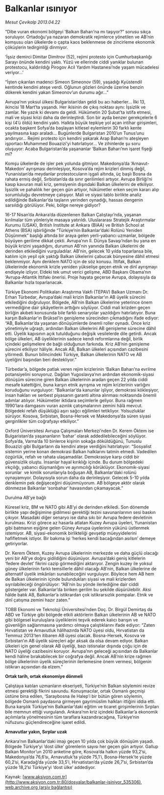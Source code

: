# Balkanlar ısınıyor

*Mesut Çevikalp 2013.04.22*

<div class="pNewsDetailMainContent" itemprop="articleBody">
 <p>
  “Dibe vuran ekonomi bölgeyi ‘Balkan Baharı’na mı taşıyor?” sorusu sıkça soruluyor. Ortadoğu’ya nazaran demokratik rejimlerce yönetilen ve AB’nin komşusu olan ülkelerde o çapta kaos beklenmese de zincirleme ekonomik çöküşlerin tedirginliği dinmiyor.
 </p>
 <p>
  ‘İşsiz demirci Dimitar Dimitrov (52), rejimi protesto için Cumhurbaşkanlığı Sarayı önünde kendini yaktı. Yüzü ve ellerinde ciddi yanıklar bulunan protestocu, kaldırıldığı Pirogov Acil Yardım Hastanesi’nde yaşam mücadelesi veriyor...’
 </p>
 <p>
  “İşten çıkarılan madenci Simeon Simeonov (59), yaşadığı Kyüstendil kentinde kendini ateşe verdi. Oğlunun gözleri önünde üzerine benzin dökerek kendini yakan Simeonov’un durumu ağır…”
 </p>
 <p>
  Avrupa’nın yoksul ülkesi Bulgaristan’dan geldi bu acı haberler… İlki 13, ikincisi 18 Mart’ta yaşandı. Her ikisinin de çıkış noktası aynı: İşsizlik ve zamlar. Ne yazık ki devamı da geldi. Hükümetin 20 Şubat’ta istifa etmesi, mali ve siyasi krizi daha da derinleştirdi. Son bir ayda benzer gerekçelerle 6 kişi (4’ü öldü) kendini yaktı. Halkta büyük tepkiye yol açan intihar girişimleri, ocakta başkent Sofya’da başlayan kitlesel eylemlerin 30 farklı kente yayılmasına kapı araladı… Bugünlerde Bulgaristan 2010’un Tunus’unu andırıyor… Rejimi protesto için kendini yakarak Arap Baharı’nı ateşleyen işportacı Muhammed Bouazizi’yi hatırlatıyor… Ve zihinlerde şu soru oluşuyor: Acaba Bulgaristan’da yaşananlar ‘Balkan Baharı’nın işaret fişeği mi?
 </p>
 <p>
  Komşu ülkelerde de işler pek yolunda gitmiyor. Makedonya’da ‘Arnavut-Makedon’ ayrışması derinleşiyor, Kosova’da rejim krizleri dinmiş değil, Yunanistan’da meydanlar protestocuların işgali altında, üç başlı Bosna da rahata ermiş değil, Sırbistan’da da sınır gerilimleri artıyor. Avrupa Birliği’ni kasıp kavuran mali kriz, şemsiyenin dışındaki Balkan ülkelerini de etkiliyor. İşsizlik ve pahalılık her geçen gün artıyor, hükümetler erken seçim kararı alıp sorumluluğu devretmeye çalışıyor. Mali ve siyasi tablo birlikte analiz edildiğinde Balkanlar’da taşların yerinden oynadığı, hassas dengenin sarsıldığı görülüyor. Peki, bölge nereye gidiyor?
 </p>
 <p>
  16-17 Nisan’da Ankara’da düzenlenen Balkan Çalıştayı’nda, yaşanan kırılmalar tüm yönleriyle masaya yatırıldı. Uluslararası Stratejik Araştırmalar Kurumu (USAK), British Institute at Ankara (BIAA) ve British School at Athens (BSA) işbirliğinde “Türkiye’nin Balkanlar’daki Rolünü Yeniden Düşünmek” başlığı altında bir araya gelen yerli-yabancı uzmanlar, bölgede büyüyen gerilime dikkat çekti. Avrupa’nın II. Dünya Savaşı’ndan bu yana en büyük krizini yaşadığını, durumun AB’nin yanında Balkan ülkelerini de derinden etkilediğini vurguladılar. AB’nin, gelecek 10 yılda toparlansa bile, katılım için yeşil ışık yaktığı Balkan ülkelerini çabucak bünyesine dâhil etmesi beklenmiyor. Aynı denklem NATO için de söz konusu. İttifak, Balkan ülkelerinde ekonomik krizle yeniden yükselişe geçen etnik ve dinî ayrışmayı endişeyle izliyor. Eldeki tek umut verici gelişme, ABD Başkanı Obama’nın ‘Avrupa-Atlantik İttifakı önerisi. Proje hayata geçerse Avrupa, dolayısıyla da Balkanlar hızla toparlanacak.
 </p>
 <p>
  Türkiye Ekonomi Politikaları Araştırma Vakfı (TEPAV) Balkan Uzmanı Dr. Erhan Türbedar, Avrupa’daki mali krizin Balkanlar’ın AB üyelik sürecini etkilediğini doğruluyor. Bölgede, AB’nin Balkan ülkelerine yeterince önem vermediğine dair şikâyetlerin arttığını söylüyor. Ciddi mali krizden geçen birliğin akıbeti konusunda bile farklı senaryolar yazıldığını hatırlatıyor. Buna karşın Balkanlar’ın Brüksel’in genişleme sürecinden çıkmadığını ifade ediyor: “AB, Balkanlar’da yaşanan dönüşümlerde önemli roller oynadı. Önce kriz yönetimiyle uğraştı, ardından Balkan ülkelerini AB genişleme sürecine dâhil etti. Üyelik kapısının açık tutulduğunu değişik vesilelerde dile getirdi. Ancak bölge ülkeleri, AB üyeliklerinin sadece kendi reformlarına değil, birlik içindeki gelişmelere de bağlı olduğunun farkında. Kriz AB’nin genişleme sürecini etkiliyor hâliyle. Ancak AB, Balkan ülkeleri açısından cazibesini yitirmedi. Bunun bilincindeki Türkiye, Balkan ülkelerinin NATO ve AB üyeliğini başından beri destekliyor.”
 </p>
 <p>
  Türbedar’a, bölgede patlak veren rejim krizlerinin ‘Balkan Baharı’na evrilme potansiyelini soruyoruz. Dağılan Yugoslavya’nın ardından ekonomik-siyasi dönüşüm sürecine giren Balkan ülkelerinin aradan geçen 22 yılda ciddi mesafe katettiğini, buna karşın etnik ayrışma ve rejim krizlerinin varlığını koruduğunu vurguluyor: “Balkanlar’da kanunlar işliyor, demokrasi kökleşiyor, insan hakları ve serbest piyasanın garanti altına alınması noktasında önemli adımlar atılıyor. Hükümetler iktidara seçimlerle geliyor. Buna rağmen 1990’lara damgasını vuran azınlık çatışmalarının zemini hâlâ mevcut. Bölgedeki refah düşüklüğü aşırı sağcı eğilimleri tetikliyor. Yolsuzluklar sürüyor. Kosova, Sırbistan, Bosna-Hersek ve Makedonya’da süren siyasi gerginlikler tüm coğrafyayı etkiliyor.”
 </p>
 <p>
  Oxford Üniversitesi Avrupa Çalışmaları Merkezi’nden Dr. Kerem Öktem ise Bulgaristan’da yaşananların ‘bahar’ olarak addedilebileceğini söylüyor. Sofya’da, Varna’da 10 binlerce kişinin sokağa döküldüğünü, Tunuslu Bouazizi gibi Bulgarların da kendini ateşe verdiğini hatırlatıyor: “Sosyalist sistemin yerine konan demokrasi Balkan halklarını tatmin etmedi. Vadedilen özgürlük, refah ve rahata ulaşamadılar. Demokrasiye karşı ciddi bir güvensizlik oluştu. İnsanlar hayal kırıklığı içinde. Bu durum bölgedeki ırkçılığı, yabancı düşmanlığını ve ayrımcılığı körüklüyor. Ekonomik-siyasi sorunlar  ve kimlik sorunlarıyla boğuşan AB, Balkanlar’daki rolünü oynayamıyor. Dolayısıyla sorun daha da derinleşiyor. Gelecek 5-10 yılda denklemin pek değişeceğini düşünmüyorum. AB bölgeye aktör olarak dönmezse Balkanlar ‘sonbahar’ havasından çıkamayacak.”
 </p>
 <p>
  Durulma AB’ye bağlı
 </p>
 <p>
  Küresel kriz, BM ve NATO gibi AB’yi de derinden etkiledi. Son dönemde birlikte yapı değişimine gidilmesi gerektiği tezini savunanlarının sesi baskın çıkıyor. Masadaki diğer senaryo ise daha sıkı bir Avrupa federe devletinin kurulması. Krizi görece az hasarla atlatan Kuzey Avrupa üyeleri, Yunanistan gibi batmanın eşiğine gelen Güney Avrupa üyelerinin yükünü üstlenmek istemiyor. AB, siyasi-ekonomik birlikteliği gevşetip müeyyidelerini hafifletmek istiyor. Bir bakıma işi ‘herkes kendi bacağından asılsın’ demeye getiriyorlar.
 </p>
 <p>
  Dr. Kerem Öktem, Kuzey Avrupa ülkelerinin merkezde ve daha güçlü olacağı yeni bir AB’ye doğru gidildiğini düşünüyor. Avrupa’daki geniş kitlelerin ‘federe devlet’ fikrini cazip görmediğini aktarıyor. Zengin kuzey ile yoksul güney ülkelerinin farklı temsillerle dâhil olacağı AB’nin, Balkan ülkelerine de alternatif üyelik imkânları sunabileceğini vurguluyor. Böylece hem AB hem de Balkan ülkelerinin içinde bulundukları siyasi ve mali krizlerden sıyrılabileceği öngörülüyor: “AB’nin bu yönde ilerlediğine dair ciddi göstergeler var. Balkanlar’da biriken gerilim bu şekilde düşürülebilir. Aksi hâlde batık AB, Balkanlar’a istikrardan çok istikrarsızlık pompalar. Etnik ve dinî çatışma zemini hazır zaten.”
 </p>
 <p>
  TOBB Ekonomi ve Teknoloji Üniversitesi’nden Doç. Dr. Birgül Demirtaş da ABD ve Türkiye gibi bölgede etkili aktörlerin Balkan ülkelerinin AB ve NATO gibi bölgesel kuruluşlara üyeliklerini teşvik ederek kalıcı barışın ve güvenliğin sağlanmasına yardımcı olmaya çalıştıklarını ifade ediyor: “Zaten Hırvatistan ve Arnavutluk hâlihazırda NATO üyesi oldu, Hırvatistan da Temmuz 2013’ten itibaren AB üyesi olacak. Bosna-Hersek, Kosova ve Sırbistan’ın AB üyelik süreçleri ağır aksak da olsa devam ediyor. Balkan ülkeleri için genel olarak AB üyeliği, bazı istisnalar dışında çoğu için de NATO üyeliği cazibesini koruyor. Avrupa’nın geleceği açısından da Balkanlar kendi hâline bırakabilecek bir coğrafya değil. Ancak AB’nin krize rağmen bölge ülkelerinin üyelik süreçlerinin ilerlemesine önem vermesi, bölgenin istikrarı açısından da elzem.”
 </p>
 <p>
  <strong>
   Ortak tarih, ortak ekonomiye dönmeli
  </strong>
 </p>
 <p>
  Çalıştaya katılan uzmanların ekseriyeti, Türkiye’nin Balkan söylemini revize etmesi gerektiği fikrini savundu. Konuşmacılar, ortak Osmanlı geçmişi üstüne bina edilen, ‘Saraybosna ile Halep’i bir bütün gören söylemin, bölgede Osmanlı paydasına girmeyen gayrimüslim halkları ittiğini iddia etti. Buna karşılık Türkiye’nin Balkanlar’daki eğitim ve ticaret girişimlerinin Sırpları bile memnun ettiği vurgulandı. Ankara’nın kriz içindeki Balkanlar’a ekonomik açılımlarla yönelmesinin tüm taraflara kazandıracağına, Türkiye’nin nüfuzunu güçlendireceğine işaret edildi.
 </p>
 <p>
  <strong>
   Arnavutlar yakın, Sırplar uzak
  </strong>
 </p>
 <p>
  Ankara’nın Balkanlar’daki imajı geçen 10 yılda çok büyük dönüşüm yaşadı. Bölgede Türkiye’yi ‘dost ülke’ görenlerin sayısı her geçen gün artıyor. Gallup Balkan Monitor’un 2010 anketine göre, Kosova’da halkın yüzde 93,2’si, Makedonya’da 76,6’sı, Arnavutluk’ta yüzde 75,1’i, Bosna-Hersek’te yüzde 60,2’si, Karadağ’da yüzde 33,5’i, Hırvatistan’da yüzde 26,7’si, Sırbistan’da yüzde 18,2’si Türkiye’yi ‘dost ülke’ addediyor.
 </p>
</div>


Kaynak: [www.aksiyon.com.tr](http://www.aksiyon.com.tr:80/dosyalar/balkanlar-isiniyor_535306), [web.archive.org (arşiv bağlantısı)](http://web.archive.org/web/20150205015219/http://www.aksiyon.com.tr:80/dosyalar/balkanlar-isiniyor_535306)
